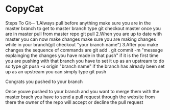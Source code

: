 # CopyCat
Steps To Git--
1.Always pull before anything make sure you are in the master branch
to get to master branch type git checkout master once you are in master
pull from master repo git pull
2.When you are up to date with master you can now make changes make sure
you are making changes while in your branch(git checkout "your branch name")
3.After you make changes the sequence of commands are git add .
git commit -m "message explainging the changes you have made in that push"
if it is the first time you are pushing with that branch you have to set it up
as an upstream to do so type git push -u origin "branch name" if the branch
has already been set up as an upstream you can simply type git push

Congrats you pushed to your branch

Once youve pushed to your branch and you want to merge them with the master brach
you have to send a pull request through the website from there the owner of the
repo will accept or decline the pull request